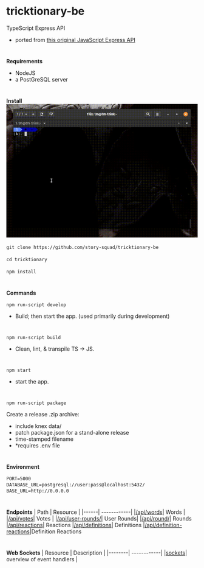 # tricktionary-be

TypeScript Express API
- ported from [this original JavaScript Express API](https://github.com/christiano39/trictionary_be)

#

**Requirements**

- NodeJS
- a PostGreSQL server

#

**Install**
![install](install.gif)

    git clone https://github.com/story-squad/tricktionary-be

    cd tricktionary

    npm install

#

**Commands**

    npm run-script develop

- Build; then start the app. (used primarily during development)
#
    npm run-script build

- Clean, lint, & transpile TS -> JS.
#
    npm start

- start the app.
#
    npm run-script package

Create a release .zip archive:
- include knex data/
- patch package.json for a stand-alone release
- time-stamped filename
- *requires .env file
#

**Environment**

    PORT=5000
    DATABASE_URL=postgresql://user:pass@localhost:5432/
    BASE_URL=http://0.0.0.0

#
**Endpoints**
| Path | Resource |
|------| ------------|
|[/api/words](src/api/words/README.md)| Words |
|[/api/votes](src/api/votes/README.md)| Votes |
|[/api/user-rounds/](src/api/userRounds/README.md)| User Rounds|
|[/api/round/](src/api/rounds/README.md)| Rounds
|[/api/reactions](src/api/reactions/README.md)| Reactions
|[/api/definitions](src/api/definitions/README.md)| Definitions
|[/api/definition-reactions](src/api/definitionReactions/README.md)|Definition Reactions

#
**Web Sockets**
| Resource | Description |
|--------| ------------|
|[sockets](src/sockets/README.md)| overview of event handlers |

